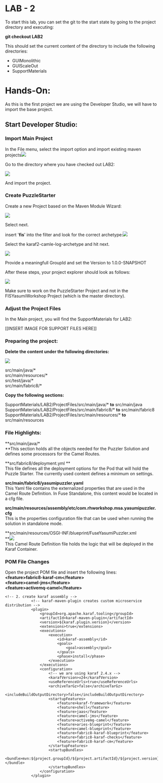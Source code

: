 # LAB - 2

To start this lab, you can set the git to the start state by going to the project directory and executing:

**git checkout LAB2**

This should set the current content of the directory to include the following directories:

* GUIMonolithic
* GUIScaleOut
* SupportMaterials

# Hands-On:

As this is the first project we are using the Developer Studio, we will have to import the base project.

## Start Developer Studio:

### Import Main Project

In the File menu, select the import option and import existing maven projects![](/assets/importmavenprojects.png)

Go to the directory where you have checked out LAB2:

![](/assets/checkoutDir.png)

And import the project.

### Create PuzzleStarter

Create a new Project based on the Maven Module Wizard:

![](/assets/MavenModuleWizard.png)

Select next.

insert '**fis**' into the filter and look for the correct archetype:![](/assets/Archetype.png)

Select the karaf2-camle-log-archetype and hit next.

![](/assets/mavenmoduleids.png)

Provide a meaningfull GroupId and set the Version to 1.0.0-SNAPSHOT

After these steps, your project explorer should look as follows:

![](/assets/fisprojectexplorer1.png)

Make sure to work on the PuzzleStarter Project and not in the FISYasumiWorkshop Project \(which is the master directory\).

### Adjust the Project Files

In the Main project, you will find the SupportMaterials for LAB2:

\[\[INSERT IMAGE FOR SUPPORT FILES HERE\]\]

### Preparing the project:

**Delete the content under the following directories:**

![](/assets/deletedResourceProgram.png)

src/main/java/\*  
src/main/resources/\*  
src/test/java/\*  
src/main/fabric8/\*

**Copy the following sections:**

SupportMaterials/LAB2/ProjectFiles/src/main/java/\* **to** src/main/java  
SupportMaterials/LAB2/ProjectFiles/src/main/fabric8/\* **to** src/main/fabric8  
SupportMaterials/LAB2/ProjectFiles/src/main/resources/\* **to** src/main/resources

### File Highlights:

**src/main/java/\*          
**This section holds all the objects needed for the Puzzler Solution and defines some processors for the Camel Routes.

**src/fabric8/deployment.yml **  
This file defines all the deployment options for the Pod that will hold the Puzzle Starter. The currently used content defines a minimum on settings.

**src/main/fabric8/yasumipuzzler.yaml**  
This Yaml file contains the externalized properties that are used in the Camel Route Definition. In Fuse Standalone, this content would be located in a cfg file.

**src/main/resources/assembly/etc/com.rhworkshop.msa.yasumipuzzler.cfg**  
This is the properties configuration file that can be used when running the solution in standalone mode.

**src/main/resources/OSGI-INF/blueprint/FuseYasumiPuzzler.xml        
**![](/assets/camelpuzzlestarter.png)  
This Camel Route Definition file holds the logic that will be deployed in the Karaf Container.

### POM File Changes

Open the project POM file and insert the following lines:  
**&lt;feature&gt;fabric8-karaf-cm&lt;/feature&gt;  
&lt;feature&gt;camel-jms&lt;/feature&gt;  
&lt;feature&gt;activemq-camel&lt;/feature&gt;**

```
<!-- 2. create karaf assembly -->
            <!-- karaf-maven-plugin creates custom microservice distribution -->
            <plugin>
                <groupId>org.apache.karaf.tooling</groupId>
                <artifactId>karaf-maven-plugin</artifactId>
                <version>${karaf.plugin.version}</version>
                <extensions>true</extensions>
                <executions>
                    <execution>
                        <id>karaf-assembly</id>
                        <goals>
                            <goal>assembly</goal>
                        </goals>
                        <phase>install</phase>
                    </execution>
                </executions>
                <configuration>
                    <!-- we are using karaf 2.4.x -->
                    <karafVersion>v24</karafVersion>
                    <useReferenceUrls>true</useReferenceUrls>
                    <archiveTarGz>false</archiveTarGz>
                    <includeBuildOutputDirectory>false</includeBuildOutputDirectory>
                    <startupFeatures>
                        <feature>karaf-framework</feature>
                        <feature>shell</feature>
                        <feature>jaas</feature>
                        <feature>camel-jms</feature>
                        <feature>activemq-camel</feature>
                        <feature>aries-blueprint</feature>
                        <feature>camel-blueprint</feature>
                        <feature>fabric8-karaf-blueprint</feature>
                        <feature>fabric8-karaf-checks</feature>
                        <feature>fabric8-karaf-cm</feature>
                    </startupFeatures>
                    <startupBundles>
                        <bundle>mvn:${project.groupId}/${project.artifactId}/${project.version}</bundle>
                    </startupBundles>
                </configuration>
            </plugin>
```



